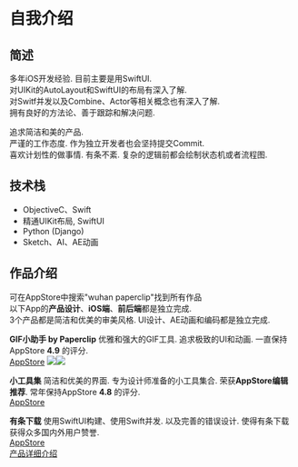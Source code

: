 # 自我介绍

## 简述
多年iOS开发经验. 目前主要是用SwiftUI.  
对UIKit的AutoLayout和SwiftUI的布局有深入了解.   
对Switf并发以及Combine、Actor等相关概念也有深入了解.  
拥有良好的方法论、善于跟踪和解决问题.

追求简洁和美的产品.  
严谨的工作态度. 作为独立开发者也会坚持提交Commit.  
喜欢计划性的做事情. 有条不紊. 复杂的逻辑前都会绘制状态机或者流程图.

## 技术栈
* ObjectiveC、Swift
* 精通UIKit布局, SwiftUI
* Python (Django)
* Sketch、AI、AE动画

## 作品介绍
可在AppStore中搜索"wuhan paperclip"找到所有作品  
以下App的**产品设计**、**iOS端**、**前后端**都是独立完成.  
3个产品都是简洁和优美的审美风格. UI设计、AE动画和编码都是独立完成.


**GIF小助手 by Paperclip**
优雅和强大的GIF工具. 追求极致的UI和动画. 一直保持AppStore **4.9** 的评分.  
[AppStore](https://apps.apple.com/cn/app/id1560048250)
![](./giftools1.png)![](./giftools2.png)

**小工具集**
简洁和优美的界面. 专为设计师准备的小工具集合. 荣获**AppStore编辑推荐**. 常年保持AppStore **4.8** 的评分.  
[AppStore](https://apps.apple.com/cn/app/id1598039450)

**有条下载**
使用SwiftUI构建、使用Swift并发. 以及完善的错误设计. 使得有条下载获得众多国内外用户赞誉.  
[AppStore](https://apps.apple.com/cn/app/id6444547767)  
[产品详细介绍](http://paperclipglobal.com/lineget/about/)

